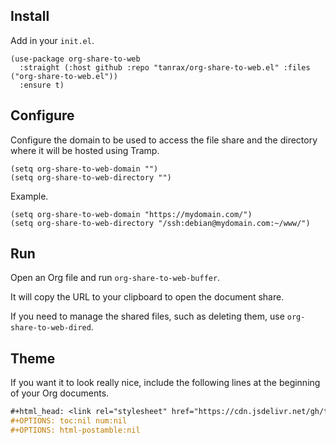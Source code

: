 ## Install

Add in your `init.el`.

```elisp
(use-package org-share-to-web
  :straight (:host github :repo "tanrax/org-share-to-web.el" :files ("org-share-to-web.el"))
  :ensure t)
```

## Configure

Configure the domain to be used to access the file share and the directory where it will be hosted using Tramp.

```elisp
(setq org-share-to-web-domain "")
(setq org-share-to-web-directory "")
```

Example.

```elisp
(setq org-share-to-web-domain "https://mydomain.com/")
(setq org-share-to-web-directory "/ssh:debian@mydomain.com:~/www/")
```

## Run

Open an Org file and run `org-share-to-web-buffer`.

It will copy the URL to your clipboard to open the document share.

If you need to manage the shared files, such as deleting them, use `org-share-to-web-dired`.

## Theme

If you want it to look really nice, include the following lines at the beginning of your Org documents.

```org
#+html_head: <link rel="stylesheet" href="https://cdn.jsdelivr.net/gh/tanrax/org-share-to-web.el/themes/light.css">
#+OPTIONS: toc:nil num:nil
#+OPTIONS: html-postamble:nil
```
